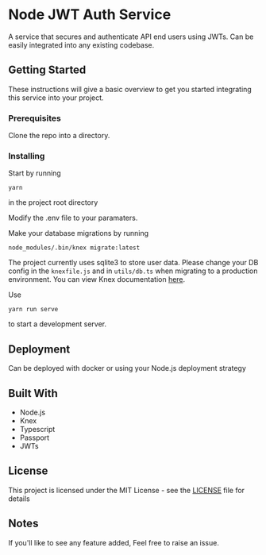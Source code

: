 # Node JWT Auth Service

A service that secures and authenticate API end users using JWTs. Can be easily integrated into any existing codebase.

## Getting Started

These instructions will give a basic overview to get you started integrating this service into your project.

### Prerequisites

Clone the repo into a directory.


### Installing

Start by running

```
yarn
```

in the project root directory

Modify the .env file to your paramaters.

Make your database migrations by running

```
node_modules/.bin/knex migrate:latest
```

The project currently uses sqlite3 to store user data. Please change your DB config in the `knexfile.js` and in `utils/db.ts` 
when migrating to a production environment. You can view Knex documentation [here](https://knexjs.org/).

Use 

```
yarn run serve
```

to start a development server.


## Deployment

Can be deployed with docker or using your Node.js deployment strategy

## Built With

* Node.js
* Knex
* Typescript
* Passport
* JWTs


## License

This project is licensed under the MIT License - see the [LICENSE](https://opensource.org/licenses/MIT) file for details

## Notes

If you'll like to see any feature added, Feel free to raise an issue.
